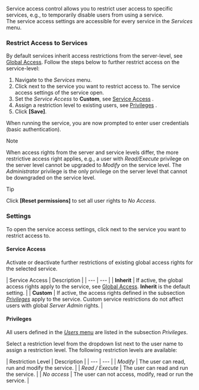Service access control allows you to restrict user access to specific services, e.g., to temporarily disable users from using a service.\
The service access settings are accessible for every service in the *Services* menu.

### Restrict Access to Services

By default services inherit access restrictions from the server-level, see [Global Access](../global-access/). Follow the steps below to further restrict access on the service-level:

1. Navigate to the *Services* menu.
1. Click next to the service you want to restrict access to. The service access settings of the service open.
1. Set the *Service Access* to **Custom**, see [Service Access](#service-access) .
1. Assign a restriction level to existing users, see [Privileges](#privileges) .
1. Click **[Save]**.

When running the service, you are now prompted to enter user credentials (basic authentication).

Note

When access rights from the server and service levels differ, the more restrictive access right applies, e.g., a user with *Read/Execute* privilege on the server level cannot be upgraded to *Modify* on the service level. The *Administrator* privilege is the only privilege on the server level that cannot be downgraded on the service level.

Tip

Click **[Reset permissions]** to set all user rights to *No Access*.

### Settings

To open the service access settings, click next to the service you want to restrict access to.

#### Service Access

Activate or deactivate further restrictions of existing global access rights for the selected service.

| Service Access | Description | | --- | --- | | **Inherit** | If active, the global access rights apply to the service, see [Global Access](../global-access/). **Inherit** is the default setting. | | **Custom** | If active, the access rights defined in the subsection [*Privileges*](#privileges) apply to the service. Custom service restrictions do not affect users with global *Server Admin* rights. |

#### Privileges

All users defined in the [*Users* menu](../user-management/) are listed in the subsection *Privileges*.

Select a restriction level from the dropdown list next to the user name to assign a restriction level. The following restriction levels are available:

| Restriction Level | Description | | --- | --- | | *Modify* | The user can read, run and modify the service. | | *Read / Execute* | The user can read and run the service. | | *No access* | The user can not access, modify, read or run the service. |
